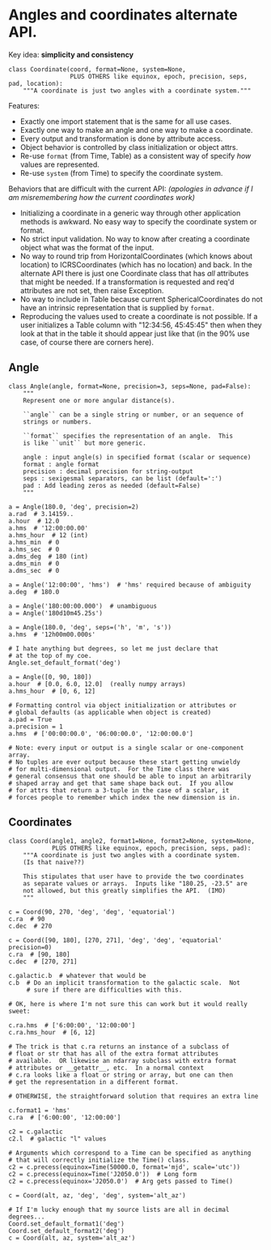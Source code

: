 # Angles and coordinates alternate API.

Key idea: **simplicity and consistency**

```
class Coordinate(coord, format=None, system=None,
                 PLUS OTHERS like equinox, epoch, precision, seps, pad, location):
    """A coordinate is just two angles with a coordinate system."""
```

Features:

- Exactly one import statement that is the same for all use cases.
- Exactly one way to make an angle and one way to make a coordinate.
- Every output and transformation is done by attribute access.
- Object behavior is controlled by class initialization or object attrs.
- Re-use `format` (from Time, Table) as a consistent way of specify *how* values are represented.
- Re-use `system` (from Time) to specify the coordinate system.

Behaviors that are difficult with the current API: 
*(apologies in advance if I am misremembering how the current coordinates work)*

- Initializing a coordinate in a generic way through other application
  methods is awkward.  No easy way to specify the coordinate system
  or format.
- No strict input validation.  No way to know after creating a coordinate
  object what was the format of the input.
- No way to round trip from HorizontalCoordinates (which knows about
  location) to ICRSCoordinates (which has no location) and back.  In the alternate API
  there is just one Coordinate class that has *all* attributes that might
  be needed.  If a transformation is requested and req'd attributes are
  not set, then raise Exception.
- No way to include in Table because current SphericalCoordinates do not have
  an intrinsic representation that is supplied by `format`.
- Reproducing the values used to create a coordinate is not possible.
  If a user initializes a Table column with "12:34:56, 45:45:45" then
  when they look at that in the table it should appear just like that
  (in the 90% use case, of course there are corners here).

## Angle

```
class Angle(angle, format=None, precision=3, seps=None, pad=False):
    """
    Represent one or more angular distance(s).

    ``angle`` can be a single string or number, or an sequence of
    strings or numbers.

    ``format`` specifies the representation of an angle.  This
    is like ``unit`` but more generic.

    angle : input angle(s) in specified format (scalar or sequence)
    format : angle format
    precision : decimal precision for string-output
    seps : sexigesmal separators, can be list (default=':')
    pad : Add leading zeros as needed (default=False)
    """

a = Angle(180.0, 'deg', precision=2)
a.rad  # 3.14159..
a.hour  # 12.0
a.hms  # '12:00:00.00'
a.hms_hour  # 12 (int)
a.hms_min  # 0
a.hms_sec  # 0
a.dms_deg  # 180 (int)
a.dms_min  # 0
a.dms_sec  # 0

a = Angle('12:00:00', 'hms')  # 'hms' required because of ambiguity
a.deg  # 180.0

a = Angle('180:00:00.000')  # unambiguous
a = Angle('180d10m45.25s')

a = Angle(180.0, 'deg', seps=('h', 'm', 's'))
a.hms  # '12h00m00.000s'

# I hate anything but degrees, so let me just declare that
# at the top of my coe.
Angle.set_default_format('deg')

a = Angle([0, 90, 180])
a.hour  # [0.0, 6.0, 12.0]  (really numpy arrays)
a.hms_hour  # [0, 6, 12]

# Formatting control via object initialization or attributes or
# global defaults (as applicable when object is created)
a.pad = True
a.precision = 1
a.hms  # ['00:00:00.0', '06:00:00.0', '12:00:00.0']

# Note: every input or output is a single scalar or one-component array.
# No tuples are ever output because these start getting unwieldy
# for multi-dimensional output.  For the Time class there was
# general consensus that one should be able to input an arbitrarily
# shaped array and get that same shape back out.  If you allow
# for attrs that return a 3-tuple in the case of a scalar, it
# forces people to remember which index the new dimension is in.
```

## Coordinates

```
class Coord(angle1, angle2, format1=None, format2=None, system=None,
            PLUS OTHERS like equinox, epoch, precision, seps, pad):
    """A coordinate is just two angles with a coordinate system.
    (Is that naive??)

    This stipulates that user have to provide the two coordinates
    as separate values or arrays.  Inputs like "180.25, -23.5" are
    not allowed, but this greatly simplifies the API.  (IMO)
    """

c = Coord(90, 270, 'deg', 'deg', 'equatorial')
c.ra  # 90
c.dec  # 270

c = Coord([90, 180], [270, 271], 'deg', 'deg', 'equatorial' precision=0)
c.ra  # [90, 180]
c.dec  # [270, 271]

c.galactic.b  # whatever that would be
c.b  # Do an implicit transformation to the galactic scale.  Not
     # sure if there are difficulties with this.

# OK, here is where I'm not sure this can work but it would really sweet:

c.ra.hms  # ['6:00:00', '12:00:00']
c.ra.hms_hour  # [6, 12]

# The trick is that c.ra returns an instance of a subclass of
# float or str that has all of the extra format attributes
# available.  OR likewise an ndarray subclass with extra format
# attributes or __getattr__, etc.  In a normal context
# c.ra looks like a float or string or array, but one can then
# get the representation in a different format.

# OTHERWISE, the straightforward solution that requires an extra line

c.format1 = 'hms'
c.ra  # ['6:00:00', '12:00:00']

c2 = c.galactic
c2.l  # galactic "l" values

# Arguments which correspond to a Time can be specified as anything
# that will correctly initialize the Time() class.
c2 = c.precess(equinox=Time(50000.0, format='mjd', scale='utc'))
c2 = c.precess(equinox=Time('J2050.0'))  # Long form
c2 = c.precess(equinox='J2050.0')  # Arg gets passed to Time()

c = Coord(alt, az, 'deg', 'deg', system='alt_az')

# If I'm lucky enough that my source lists are all in decimal degrees...
Coord.set_default_format1('deg')
Coord.set_default_format2('deg')
c = Coord(alt, az, system='alt_az')
```
